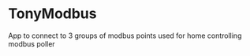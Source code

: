 TonyModbus
==========
App to connect to 3 groups of modbus points used for home controlling
modbus poller
